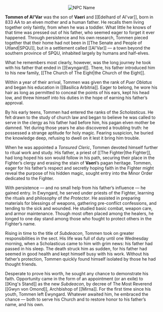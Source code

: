 <div style="text-align: center;">
  <img src="Tommen of Al'Var.jpg" alt="NPC Name" style="max-width: 350px;">
</div>

**Tommen of Al'Var** was the son of **Vaeri** and [[Edelhard of Al'var]], born in 833 AA to an elven mother and a human father. He recalls them living together only faintly, from when he was a toddler. What little he knows of that time was pressed out of his father, who seemed eager to forget it ever happened. Through persistence and his own research, Tommen pieced together that their home had not been in [[The Senate and People of Utland|SPQU]], but in a settlement called [[Al'Var]] — a town beyond the southern province of SPQU, inhabited largely by humans and half-elves.

What he remembers most clearly, however, was the long journey he took with his father that ended in [[Ewyngard]]. There, his father introduced him to his new family, [[The Church of The Eight|the Church of the Eight]].

Within a year of their arrival, Tommen was given the rank of _Puer Oblatus_ and began his education in [[Basilica Arbitria]]. Eager to belong, he wore his hair as long as permitted to conceal the points of his ears, kept his head low, and threw himself into his duties in the hope of earning his father’s approval.

By his early teens, Tommen had entered the ranks of the _Scholasticus_. He felt drawn to the study of church law and began to believe he was called to serve in the clergy as his father had before him, his pagan elven mother be damned. Yet during those years he also discovered a troubling truth: he possessed a strange aptitude for holy magic. Fearing suspicion, he buried the knowledge deep, refusing to dwell on it lest it bring him trouble.

When he was appointed a *Tonsured Cleric*, Tommen devoted himself further to ritual work and study. His father, a priest of [[The Fighter|the Fighter]], had long hoped his son would follow in his path, securing their place in the Fighter’s clergy and erasing the stain of **Vaeri**’s pagan heritage. Tommen, eager for his father’s respect and secretly hoping faith in the Fighter might reveal the purpose of his hidden magic, sought entry into the Minor Order dedicated to the Fighter.

With persistence — and no small help from his father’s influence — he gained entry. In Ewyngard, he served under priests of the Fighter, learning the rituals and philosophy of _the Protector_. He assisted in preparing materials for blessings of weapons, gathering pre-conflict confessions, and tending to the sick and wounded. He studied basic combat, weapon care, and armor maintenance. Though most often placed among the healers, he longed to one day stand among those who fought to protect others in the Fighter’s name.

Rising in time to the title of *Subdeacon*, Tommen took on greater responsibilities in the sect. His life was full of duty until one Wednesday morning, when a Scholasticus came to him with grim news: his father had passed in his sleep. The death struck him as sudden, for his father had seemed in good health and kept himself busy with his work. Without his father’s protection, Tommen quickly found himself isolated by those he had thought friends.

Desperate to prove his worth, he sought any chance to demonstrate his faith. Opportunity came in the form of an appointment (or an exile) to [[King's Stand]] as the new *Subdeacon*, by decree of The Most Reverend [[Gwyn von Omond]], Archbishop of [[Mirna]]. For the first time since his youth, Tommen left Ewyngard. Whatever awaited him, he embraced the chance — both to serve his Church and to restore honor to his father’s name, and his own.